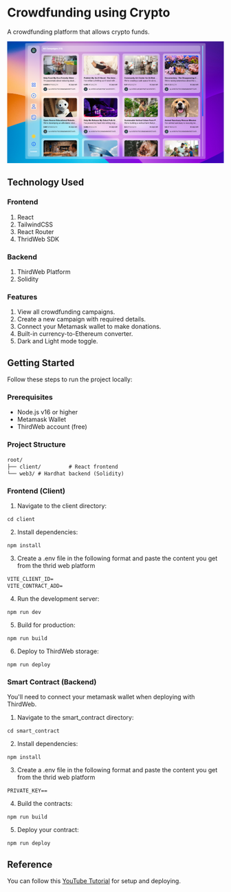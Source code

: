 # Crowdfunding using Crypto
A crowdfunding platform that allows crypto funds.

![Home Page](./home-page.png)

## Technology Used
### Frontend
1. React
2. TailwindCSS
3. React Router
4. ThridWeb SDK

### Backend
1. ThirdWeb Platform
2. Solidity

### Features
1. View all crowdfunding campaigns.
2. Create a new campaign with required details.
3. Connect your Metamask wallet to make donations.
4. Built-in currency-to-Ethereum converter.
5. Dark and Light mode toggle.

## Getting Started
Follow these steps to run the project locally:

### Prerequisites
 * Node.js v16 or higher
 * Metamask Wallet
 * ThirdWeb account (free)

### Project Structure
```
root/
├── client/         # React frontend
└── web3/ # Hardhat backend (Solidity)
```
### Frontend (Client)
1. Navigate to the client directory:
```
cd client
```
2. Install dependencies:
```
npm install
```
3. Create a .env file in the following format and paste the content you get from the thrid web platform
```
VITE_CLIENT_ID=
VITE_CONTRACT_ADD=
```
4. Run the development server:
```
npm run dev
```
5. Build for production:
```
npm run build
```
6. Deploy to ThirdWeb storage:
```
npm run deploy
```

### Smart Contract (Backend)
You'll need to connect your metamask wallet when deploying with ThirdWeb.
1. Navigate to the smart_contract directory:
```
cd smart_contract
```
2. Install dependencies:
```
npm install
```
3. Create a .env file in the following format and paste the content you get from the thrid web platform
```
PRIVATE_KEY==
```
4. Build the contracts:
```
npm run build
```
5. Deploy your contract:
```
npm run deploy
```
## Reference
You can follow this [YouTube Tutorial](https://youtu.be/BDCT6TYLYdI?si=lA_SF7ZlGCck2tM2) for setup and deploying.



